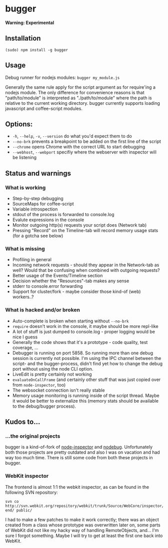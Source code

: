 # bugger

**Warning: Experimental**

## Installation

```
(sudo) npm install -g bugger
```

## Usage

Debug runner for nodejs modules: `bugger my_module.js`

Generally the same rule apply for the script argument as for require'ing a nodejs module. The
only difference for convenience reasons is that "path/to/module" is interpreted as
"./path/to/module" where the path is relative to the current working directory. bugger currently
supports loading javascript and coffee-script modules.

## Options:

* `-h`, `--help`, `-v`, `--version` do what you'd expect them to do
* `--no-brk` prevents a breakpoint to be added on the first line of the script
* `--chrome` opens Chrome with the correct URL to start debugging
* `--webhost`, `--webport` specifiy where the webserver with inspector will be listening

## Status and warnings

### What is working
* Step-by-step debugging
* SourceMaps for coffee-script
* Variable introspection
* stdout of the process is forwarded to console.log
* Evalute expressions in the console
* Monitor outgoing http(s) requests your script does (Network tab)
* Pressing "Record" on the Timeline-tab will record memory usage stats (for a gotcha see below)

### What is missing
* Profiling in general
* Incoming network requests - should they appear in the Network-tab as well? Would that be
  confusing when combined with outgoing requests?
* Better usage of the Events/Timeline section
* Decision whether the "Resources"-tab makes any sense
* stderr to console.error forwarding
* Support for cluster/fork - maybe consider those kind-of (web) workers..?

### What is hacked and/or broken
* Auto-complete is broken when starting without `--no-brk`
* `require` doesn't work in the console, it maybe should be more repl-like
* A lot of stuff is just dumped to console.log - proper logging would be nice I guess
* Generally the code shows that it's a prototype - code quality, test coverage, ...
* Debugger is running on port 5858. So running more than one debug session is currently not
  possible. I'm using the IPC channel between the script- and the bugger-process, didn't find
  yet how to change the debug port without using the node CLI option.
* LiveEdit is pretty certainly not working
* `evaluateOnCallFrame` (and certainly other stuff that was just copied over from
  `node-inspector`, too)
* The websocket connection isn't really stable
* Memory usage monitoring is running inside of the script thread. Maybe it would be better to
  externalize this (memory stats should be available to the debug/bugger process).

## Kudos to...

### ...the original projects

bugger is a kind-of-fork of [node-inspector](https://github.com/dannycoates/node-inspector) and
[nodebug](https://github.com/billyzkid/nodebug). Unfortunately both those projects are pretty
outdated and also I was on vacation and had way too much time. There is still some code from both
these projects in bugger.

### WebKit inspector

The frontend is almost 1:1 the webkit inspector, as can be found in the following SVN repository:
```
svn co http://svn.webkit.org/repository/webkit/trunk/Source/WebCore/inspector/front-end/ public/
```

I had to make a few patches to make it work correctly; there was an object created from a
class whose prototype was overwritten later on, some parts of WebKit did not like my hacky
way of handling RemoteObjects, and... I'm sure I forgot something. Maybe I will try to get at
least the first one back into WebKit.
